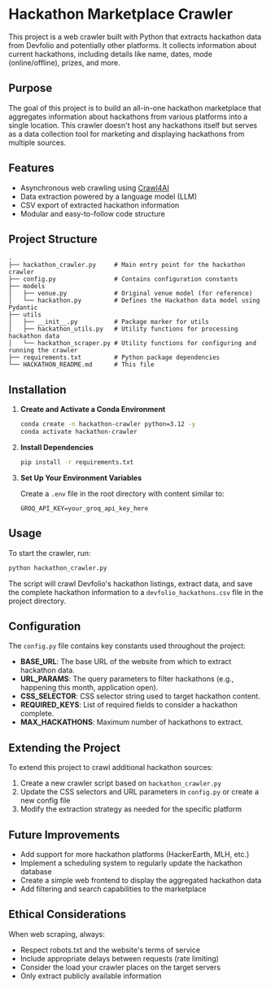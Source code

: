 # Hackathon Marketplace Crawler

This project is a web crawler built with Python that extracts hackathon data from Devfolio and potentially other platforms. It collects information about current hackathons, including details like name, dates, mode (online/offline), prizes, and more.

## Purpose

The goal of this project is to build an all-in-one hackathon marketplace that aggregates information about hackathons from various platforms into a single location. This crawler doesn't host any hackathons itself but serves as a data collection tool for marketing and displaying hackathons from multiple sources.

## Features

- Asynchronous web crawling using [Crawl4AI](https://pypi.org/project/Crawl4AI/)
- Data extraction powered by a language model (LLM)
- CSV export of extracted hackathon information
- Modular and easy-to-follow code structure

## Project Structure
```
.
├── hackathon_crawler.py     # Main entry point for the hackathon crawler
├── config.py                # Contains configuration constants
├── models
│   ├── venue.py             # Original venue model (for reference)
│   └── hackathon.py         # Defines the Hackathon data model using Pydantic
├── utils
│   ├── __init__.py          # Package marker for utils
│   ├── hackathon_utils.py   # Utility functions for processing hackathon data
│   └── hackathon_scraper.py # Utility functions for configuring and running the crawler
├── requirements.txt         # Python package dependencies
└── HACKATHON_README.md      # This file
```

## Installation

1. **Create and Activate a Conda Environment**

   ```bash
   conda create -n hackathon-crawler python=3.12 -y
   conda activate hackathon-crawler
   ```

2. **Install Dependencies**

   ```bash
   pip install -r requirements.txt
   ```

3. **Set Up Your Environment Variables**

   Create a `.env` file in the root directory with content similar to:

   ```env
   GROQ_API_KEY=your_groq_api_key_here
   ```

## Usage

To start the crawler, run:

```bash
python hackathon_crawler.py
```

The script will crawl Devfolio's hackathon listings, extract data, and save the complete hackathon information to a `devfolio_hackathons.csv` file in the project directory.

## Configuration

The `config.py` file contains key constants used throughout the project:

- **BASE_URL**: The base URL of the website from which to extract hackathon data.
- **URL_PARAMS**: The query parameters to filter hackathons (e.g., happening this month, application open).
- **CSS_SELECTOR**: CSS selector string used to target hackathon content.
- **REQUIRED_KEYS**: List of required fields to consider a hackathon complete.
- **MAX_HACKATHONS**: Maximum number of hackathons to extract.

## Extending the Project

To extend this project to crawl additional hackathon sources:

1. Create a new crawler script based on `hackathon_crawler.py`
2. Update the CSS selectors and URL parameters in `config.py` or create a new config file
3. Modify the extraction strategy as needed for the specific platform

## Future Improvements

- Add support for more hackathon platforms (HackerEarth, MLH, etc.)
- Implement a scheduling system to regularly update the hackathon database
- Create a simple web frontend to display the aggregated hackathon data
- Add filtering and search capabilities to the marketplace

## Ethical Considerations

When web scraping, always:
- Respect robots.txt and the website's terms of service
- Include appropriate delays between requests (rate limiting)
- Consider the load your crawler places on the target servers
- Only extract publicly available information 